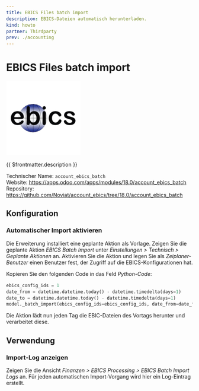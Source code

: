 ```yaml
---
title: EBICS Files batch import
description: EBICS-Dateien automatisch herunterladen.
kind: howto
partner: Thirdparty
prev: ./accounting
---
```

# EBICS Files batch import
![](attachments/icons_odoo_ebics.png)

{{ $frontmatter.description }}

Technischer Name: `account_ebics_batch`\
Website: <https://apps.odoo.com/apps/modules/18.0/account_ebics_batch>\
Repository: <https://github.com/Noviat/account_ebics/tree/18.0/account_ebics_batch>

## Konfiguration

### Automatischer Import aktivieren

Die Erweiterung installiert eine geplante Aktion als Vorlage. Zeigen Sie die geplante Aktion *EBICS Batch Import* unter *Einstellungen > Technisch > Geplante Aktionen* an. Aktivieren Sie die Aktion und legen Sie als *Zeiplaner-Benutzer* einen Benutzer fest, der Zugriff auf die EBICS-Konfigurationen hat.

Kopieren Sie den folgenden Code in das Feld *Python-Code*: 

```python
ebics_config_ids = 1
date_from = datetime.datetime.today() - datetime.timedelta(days=1)
date_to = datetime.datetime.today() - datetime.timedelta(days=1)
model._batch_import(ebics_config_ids=ebics_config_ids, date_from=date_from , date_to=date_to)
```

Die Aktion lädt nun jeden Tag die EBIC-Dateien des Vortags herunter und verarbeitet diese.

## Verwendung

### Import-Log anzeigen

Zeigen Sie die Ansicht *Finanzen > EBICS Processing > EBICS Batch Import Logs* an. Für jeden automatischen Import-Vorgang wird hier ein Log-Eintrag erstellt.
